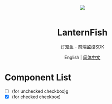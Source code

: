 <div align="center">
<a>
    <img src="https://tva1.sinaimg.cn/large/008eGmZEgy1gmynwil7lxj31hc0u0b29.jpg">
</a>
</div>

<br/>
<div align="center">
<h1>LanternFish</h1>
</div>

<div align="center">

灯笼鱼 - 前端监控SDK

</div>

<div align="center">

English | [简体中文](./README.zh-CN.md)

</div>

# Component List

- [ ] (for unchecked checkbox)g
- [x] (for checked checkbox)